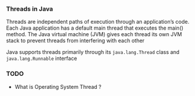 ### Threads in Java
Threads are independent paths of execution through an application’s code. Each Java application has a default main thread that executes the main() method.
The Java virtual machine (JVM) gives each thread its own JVM stack to prevent threads from interfering with each other

Java supports threads primarily through its <code>java.lang.Thread</code> class and <code>java.lang.Runnable</code> interface

### TODO
- What is Operating System Thread ?